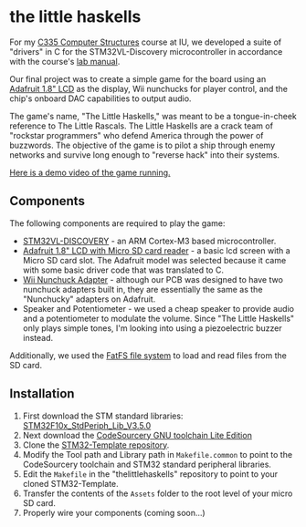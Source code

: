 the little haskells
=========

For my [C335 Computer Structures](http://cgi.cs.indiana.edu/~geobrown/c335) course at IU, we developed a suite of "drivers" in C for the STM32VL-Discovery microcontroller in accordance with the course's [lab manual](http://www.cs.indiana.edu/~geobrown/book.pdf).

Our final project was to create a simple game for the board using an [Adafruit 1.8" LCD](https://www.adafruit.com/products/358) as the display, Wii nunchucks for player control, and the chip's onboard DAC capabilities to output audio.

The game's name, "The Little Haskells," was meant to be a tongue-in-cheek reference to The Little Rascals.  The Little Haskells are a crack team of "rockstar programmers" who defend America through the power of buzzwords.  The objective of the game is to pilot a ship through enemy networks and survive long enough to "reverse hack" into their systems.

[Here is a demo video of the game running.](http://www.youtube.com/watch?v=iOoo_a4vqDI)

Components
-----------
The following components are required to play the game:

* [STM32VL-DISCOVERY](http://www.st.com/internet/evalboard/product/250863.jsp) - an ARM Cortex-M3 based microcontroller.
* [Adafruit 1.8" LCD with Micro SD card reader](https://www.adafruit.com/products/358) - a basic lcd screen with a Micro SD card slot.  The Adafruit model was selected because it came with some basic driver code that was translated to C. 
* [Wii Nunchuck Adapter](https://www.adafruit.com/products/345) - although our PCB was designed to have two nunchuck adapters built in, they are essentially the same as the "Nunchucky" adapters on Adafruit.
* Speaker and Potentiometer - we used a cheap speaker to provide audio and a potentiometer to modulate the volume.  Since "The Little Haskells" only plays simple tones, I'm looking into using a piezoelectric buzzer instead.

Additionally, we used the [FatFS file system](http://elm-chan.org/fsw/ff/00index_e.html) to load and read files from the SD card.

Installation
--------------
1. First download the STM standard libraries: [STM32F10x_StdPeriph_Lib_V3.5.0](http://www.st.com/internet/com/SOFTWARE_RESOURCES/SW_COMPONENT/FIRMWARE/stm32f10x_stdperiph_lib.zip)
2. Next download the [CodeSourcery GNU toolchain Lite Edition](http://www.mentor.com/embedded-software/sourcery-tools/sourcery-codebench/editions/lite-edition/)
3. Clone the [STM32-Template repository](https://github.com/geoffreymbrown/STM32-Template).
4. Modify the Tool path and Library path in `Makefile.common` to point to the CodeSourcery toolchain and STM32 standard peripheral libraries.  
5. Edit the `Makefile` in the "thelittlehaskells" repository to point to your cloned STM32-Template.
6. Transfer the contents of the `Assets` folder to the root level of your micro SD card.
7. Properly wire your components (coming soon...)
